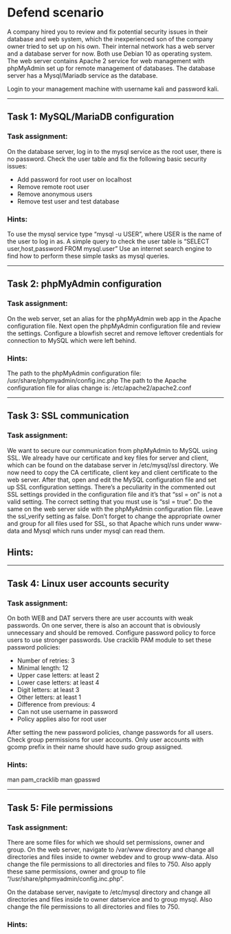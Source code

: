 ﻿# Defend scenario

A company hired you to review and fix potential security issues in their database and web system, which the inexperienced son of the company owner tried to set up on his own. Their internal network has a web server and a database server for now. Both use Debian 10 as operating system. The web server contains Apache 2 service for web management with phpMyAdmin set up for remote management of databases. The database server has a Mysql/Mariadb service as the database.

Login to your management machine with username kali and password kali.

________________
## Task 1: MySQL/MariaDB configuration

### Task assignment:
On the database server, log in to the mysql service as the root user, there is no password. Check the user table and fix the following basic security issues:
* Add password for root user on localhost
* Remove remote root user
* Remove anonymous users
* Remove test user and test database

### Hints:
To use the mysql service type “mysql -u USER”, where USER is the name of the user to log in as.
A simple query to check the user table is “SELECT user,host,password FROM mysql.user”
Use an internet search engine to find how to perform these simple tasks as mysql queries.
________________
## Task 2: phpMyAdmin configuration

### Task assignment:
On the web server, set an alias for the phpMyAdmin web app in the Apache configuration file. Next open the phpMyAdmin configuration file and review the settings. Configure a blowfish secret and remove leftover credentials for connection to MySQL which were left behind.
### Hints:
The path to the phpMyAdmin configuration file: /usr/share/phpmyadmin/config.inc.php
The path to the Apache configuration file for alias change is: /etc/apache2/apache2.conf

________________
## Task 3: SSL communication

### Task assignment:
We want to secure our communication from phpMyAdmin to MySQL using SSL. We already have our certificate and key files for server and client, which can be found on the database server in /etc/mysql/ssl directory. 
We now need to copy the CA certificate, client key and client certificate to the web server. 
After that, open and edit the MySQL configuration file and set up SSL configuration settings. There’s a peculiarity in the commented out SSL settings provided in the configuration file and it’s that “ssl = on” is not a valid setting. The correct setting that you must use is “ssl = true”. 
Do the same on the web server side with the phpMyAdmin configuration file. Leave the ssl_verify setting as false.
Don’t forget to change the appropriate owner and group for all files used for SSL, so that Apache which runs under www-data and Mysql which runs under mysql can read them.
## Hints:

________________
## Task 4: Linux user accounts security

### Task assignment:
On both WEB and DAT servers there are user accounts with weak passwords. On one server, there is also an account that is obviously unnecessary and should be removed. Configure password policy to force users to use stronger passwords. Use cracklib PAM module to set these password policies:
* Number of retries:                 3
* Minimal length:                12
* Upper case letters:                at least 2
* Lower case letters:                at least 4
* Digit letters:                        at least 3
* Other letters:                        at least 1
* Difference from previous:        4
* Can not use username in password
* Policy applies also for root user

After setting the new password policies, change passwords for all users. Check group permissions for user accounts. Only user accounts with gcomp prefix in their name should have sudo group assigned. 

### Hints:
man pam_cracklib
man gpasswd
________________
## Task 5: File permissions

### Task assignment:
There are some files for which we should set permissions, owner and group. 
On the web server, navigate to /var/www directory and change all directories and files inside to owner webdev and to group www-data. Also change the file permissions to all directories and files to 750. Also apply these same permissions, owner and group to file “/usr/share/phpmyadmin/config.inc.php”.

On the database server, navigate to /etc/mysql directory and change all directories and files inside to owner datservice and to group mysql. Also change the file permissions to all directories and files to 750.
### Hints:

